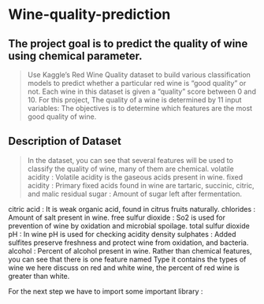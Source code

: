 # Wine-quality-prediction
## The project goal is to predict the quality of wine using chemical parameter.

> Use Kaggle’s Red Wine Quality dataset to build various classification models to predict whether a particular red wine is “good quality” or not. Each wine in this dataset is given a “quality” score between 0 and 10. 
For this project, The quality of a wine is determined by 11 input variables:
The objectives is to determine which features are the most good quality of wine.

## Description of Dataset

> In the dataset, you can see that several features will be used to classify the quality of wine, many of them are chemical.
volatile acidity :   Volatile acidity is the gaseous acids present in wine.
fixed acidity :   Primary fixed acids found in wine are tartaric, succinic, citric, and malic
residual sugar :   Amount of sugar left after fermentation.

citric acid :    It is weak organic acid, found in citrus fruits naturally.
chlorides :   Amount of salt present in wine.
free sulfur dioxide :   So2 is used for prevention of wine by oxidation and microbial spoilage.
total sulfur dioxide 
pH :   In wine pH is used for checking acidity
density
sulphates :    Added sulfites preserve freshness and protect wine from oxidation, and bacteria.
alcohol :   Percent of alcohol present in wine.
Rather than chemical features, you can see that there is one feature named Type it contains the types of wine we here discuss on red and white wine, the percent of red wine is greater than white.

For the next step we have to import some important library :
